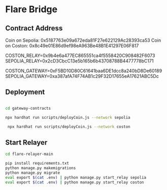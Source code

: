 # Flare Bridge

## Contract Address

Coin on Sepolia: 0x5187763e09a672eda81F27e622129Ac28393ca53
Coin on Coston: 0x8c49e01E86d9ef98eA963Be48B1E41297E06F817

COSTON_RELAY=0x9b4e6a477EC865551ca4f5558420C908482F6073
SEPOLIA_RELAY=0x2cD3CbcC13e5b165b6b43708788B4477778bC171

COSTON_GATEWAY=0xF5BD10D80C61641baa6DE1dcc8a240bD8De60189
SEPOLIA_GATEWAY=0xa387afA74F74AB1c29F32D17655eA17621ABC5Dc

## Deployment

```bash

cd gateway-contracts

npx hardhat run scripts/deployCoin.js --network sepolia

 npx hardhat run scripts/deployCoin.js --network coston
```

## Start Relayer

```bash
cd flare-relayer-main

pip install requirements.txt
python manage.py makemigrations
python manage.py migrate
eval export $(cat .env) | python manage.py start_relay sepolia
eval export $(cat .env) | python manage.py start_relay coston

```
